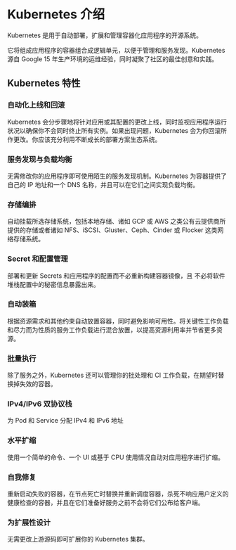 # Kubernetes 介绍

Kubernetes 是用于自动部署，扩展和管理容器化应用程序的开源系统。

它将组成应用程序的容器组合成逻辑单元，以便于管理和服务发现。Kubernetes 源自 Google 15 年生产环境的运维经验，同时凝聚了社区的最佳创意和实践。

## Kubernetes 特性

### 自动化上线和回滚

Kubernetes 会分步骤地将针对应用或其配置的更改上线，同时监视应用程序运行状况以确保你不会同时终止所有实例。如果出现问题，Kubernetes 会为你回滚所作更改。你应该充分利用不断成长的部署方案生态系统。

### 服务发现与负载均衡

无需修改你的应用程序即可使用陌生的服务发现机制。Kubernetes 为容器提供了自己的 IP 地址和一个 DNS 名称，并且可以在它们之间实现负载均衡。

### 存储编排

自动挂载所选存储系统，包括本地存储、诸如 GCP 或 AWS 之类公有云提供商所提供的存储或者诸如 NFS、iSCSI、Gluster、Ceph、Cinder 或 Flocker 这类网络存储系统。

### Secret 和配置管理

部署和更新 Secrets 和应用程序的配置而不必重新构建容器镜像，且 不必将软件堆栈配置中的秘密信息暴露出来。

### 自动装箱

根据资源需求和其他约束自动放置容器，同时避免影响可用性。将关键性工作负载和尽力而为性质的服务工作负载进行混合放置，以提高资源利用率并节省更多资源。

### 批量执行

除了服务之外，Kubernetes 还可以管理你的批处理和 CI 工作负载，在期望时替换掉失效的容器。

### IPv4/IPv6 双协议栈

为 Pod 和 Service 分配 IPv4 和 IPv6 地址

### 水平扩缩

使用一个简单的命令、一个 UI 或基于 CPU 使用情况自动对应用程序进行扩缩。

### 自我修复

重新启动失败的容器，在节点死亡时替换并重新调度容器，杀死不响应用户定义的健康检查的容器，并且在它们准备好服务之前不会将它们公布给客户端。

### 为扩展性设计

无需更改上游源码即可扩展你的 Kubernetes 集群。

